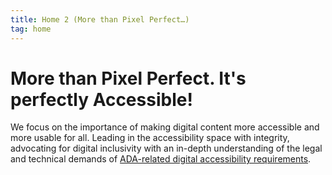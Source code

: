 ```yaml
---
title: Home 2 (More than Pixel Perfect…)
tag: home
---
```


# More than Pixel Perfect. It's perfectly Accessible!

We focus on the importance of making digital content more accessible and more usable for all. Leading in the accessibility space with integrity, advocating for digital inclusivity with an in-depth understanding of the legal and technical demands of [ADA-related digital accessibility requirements](https://www.w3.org/WAI/standards-guidelines/wcag/).
